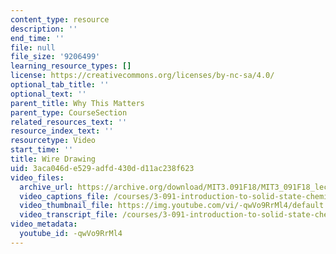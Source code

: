 ```yaml
---
content_type: resource
description: ''
end_time: ''
file: null
file_size: '9206499'
learning_resource_types: []
license: https://creativecommons.org/licenses/by-nc-sa/4.0/
optional_tab_title: ''
optional_text: ''
parent_title: Why This Matters
parent_type: CourseSection
related_resources_text: ''
resource_index_text: ''
resourcetype: Video
start_time: ''
title: Wire Drawing
uid: 3aca046d-e529-adfd-430d-d11ac238f623
video_files:
  archive_url: https://archive.org/download/MIT3.091F18/MIT3_091F18_lec17_wtm_300k.mp4
  video_captions_file: /courses/3-091-introduction-to-solid-state-chemistry-fall-2018/-qwVo9RrMl4_captions.webvtt
  video_thumbnail_file: https://img.youtube.com/vi/-qwVo9RrMl4/default.jpg
  video_transcript_file: /courses/3-091-introduction-to-solid-state-chemistry-fall-2018/-qwVo9RrMl4_transcript.pdf
video_metadata:
  youtube_id: -qwVo9RrMl4
---
```

